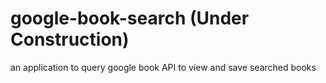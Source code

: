 # google-book-search (Under Construction)
an application to query google book API to view and save searched books
